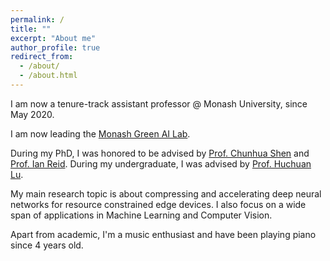 ```yaml
---
permalink: /
title: ""
excerpt: "About me"
author_profile: true
redirect_from: 
  - /about/
  - /about.html
---
```


I am now a tenure-track assistant professor @ Monash University, since May 2020.

I am now leading the [Monash Green AI Lab](https://monashai.github.io/). 

During my PhD, I was honored to be advised by [Prof. Chunhua Shen](https://cshen.github.io/) and [Prof. Ian Reid](https://cs.adelaide.edu.au/~ianr/).
During my undergraduate, I was advised by [Prof. Huchuan Lu](https://www.google.com/search?q=huchuan+lu&oq=huchuan+lu&aqs=chrome..69i57j0i22i30l5.1619j0j7&sourceid=chrome&ie=UTF-8).


My main research topic is about compressing and accelerating deep neural networks for resource constrained edge devices. I also focus on a wide span of applications in Machine Learning and Computer Vision.  

Apart from academic, I'm a music enthusiast and have been playing piano since 4 years old.

